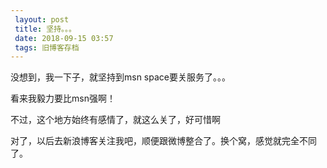 ```yaml
---
 layout: post
 title: 坚持。。。
 date: 2018-09-15 03:57
 tags: 旧博客存档
---
```

没想到，我一下子，就坚持到msn space要关服务了。。。

看来我毅力要比msn强啊！

不过，这个地方始终有感情了，就这么关了，好可惜啊

对了，以后去新浪博客关注我吧，顺便跟微博整合了。换个窝，感觉就完全不同了。

